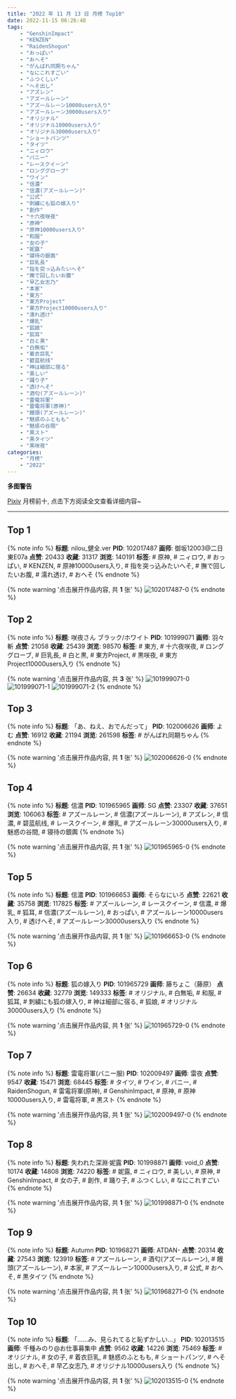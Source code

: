 ```yaml
---
title: "2022 年 11 月 13 日 月榜 Top10"
date: 2022-11-15 06:26:48
tags:
    - "GenshinImpact"
    - "KENZEN"
    - "RaidenShogun"
    - "おっぱい"
    - "おへそ"
    - "がんばれ同期ちゃん"
    - "なにこれすごい"
    - "ふつくしい"
    - "へそ出し"
    - "アズレン"
    - "アズールレーン"
    - "アズールレーン10000users入り"
    - "アズールレーン30000users入り"
    - "オリジナル"
    - "オリジナル10000users入り"
    - "オリジナル30000users入り"
    - "ショートパンツ"
    - "タイツ"
    - "ニィロウ"
    - "バニー"
    - "レースクイーン"
    - "ロンググローブ"
    - "ワイン"
    - "信濃"
    - "信濃(アズールレーン)"
    - "公式"
    - "刺繍にも狐の嫁入り"
    - "創作"
    - "十六夜咲夜"
    - "原神"
    - "原神10000users入り"
    - "和服"
    - "女の子"
    - "妮露"
    - "寝待の銀輿"
    - "巨乳長"
    - "指を突っ込みたいへそ"
    - "撫で回したいお腹"
    - "早乙女志乃"
    - "本家"
    - "東方"
    - "東方Project"
    - "東方Project10000users入り"
    - "濡れ透け"
    - "爆乳"
    - "狐娘"
    - "狐耳"
    - "白と黒"
    - "白無垢"
    - "着衣巨乳"
    - "碧蓝航线"
    - "神は細部に宿る"
    - "美しい"
    - "踊り子"
    - "透けへそ"
    - "酒匂(アズールレーン)"
    - "雷電将軍"
    - "雷電将軍(原神)"
    - "饅頭(アズールレーン)"
    - "魅惑のふともも"
    - "魅惑の谷間"
    - "黒スト"
    - "黒タイツ"
    - "黒咲夜"
categories:
    - "月榜"
    - "2022"
---
```


<i class="fa fa-triangle-exclamation"></i>**多图警告**<i class="fa fa-triangle-exclamation"></i>

[Pixiv](https://www.pixiv.net/) 月榜前十, 点击下方阅读全文查看详细内容~

<!-- more -->

---

## Top 1

{% note info %}
**标题**: nilou_健全.ver
**PID**: 102017487 **画师**: 御坂12003@二日東E07a
**点赞**: 20433 **收藏**: 31317 **浏览**: 140191
**标签**: # 原神, # ニィロウ, # おっぱい, # KENZEN, # 原神10000users入り, # 指を突っ込みたいへそ, # 撫で回したいお腹, # 濡れ透け, # おへそ
{% endnote %}

{% note warning '点击展开作品内容, 共 **1** 张' %}
![102017487-0](https://i.pixiv.re/img-original/img/2022/10/17/20/11/04/102017487_p0.jpg)
{% endnote %}

## Top 2

{% note info %}
**标题**: 咲夜さん ブラック/ホワイト
**PID**: 101999071 **画师**: 羽々斬
**点赞**: 21058 **收藏**: 25439 **浏览**: 98570
**标签**: # 東方, # 十六夜咲夜, # ロンググローブ, # 巨乳長, # 白と黒, # 東方Project, # 黒咲夜, # 東方Project10000users入り
{% endnote %}

{% note warning '点击展开作品内容, 共 **3** 张' %}
![101999071-0](https://i.pixiv.re/img-original/img/2022/10/17/00/00/50/101999071_p0.png)
![101999071-1](https://i.pixiv.re/img-original/img/2022/10/17/00/00/50/101999071_p1.png)
![101999071-2](https://i.pixiv.re/img-original/img/2022/10/17/00/00/50/101999071_p2.png)
{% endnote %}

## Top 3

{% note info %}
**标题**: 「あ、ねえ、おでんだって」
**PID**: 102006626 **画师**: よむ
**点赞**: 16912 **收藏**: 21194 **浏览**: 261598
**标签**: # がんばれ同期ちゃん
{% endnote %}

{% note warning '点击展开作品内容, 共 **1** 张' %}
![102006626-0](https://i.pixiv.re/img-original/img/2022/10/17/08/09/05/102006626_p0.png)
{% endnote %}

## Top 4

{% note info %}
**标题**: 信濃
**PID**: 101965965 **画师**: SG
**点赞**: 23307 **收藏**: 37651 **浏览**: 106063
**标签**: # アズールレーン, # 信濃(アズールレーン), # アズレン, # 信濃, # 碧蓝航线, # レースクイーン, # 爆乳, # アズールレーン30000users入り, # 魅惑の谷間, # 寝待の銀輿
{% endnote %}

{% note warning '点击展开作品内容, 共 **1** 张' %}
![101965965-0](https://i.pixiv.re/img-original/img/2022/10/16/00/01/55/101965965_p0.png)
{% endnote %}

## Top 5

{% note info %}
**标题**: 信濃
**PID**: 101966653 **画师**: そらなにいろ
**点赞**: 22621 **收藏**: 35758 **浏览**: 117825
**标签**: # アズールレーン, # レースクイーン, # 信濃, # 爆乳, # 狐耳, # 信濃(アズールレーン), # おっぱい, # アズールレーン10000users入り, # 透けへそ, # アズールレーン30000users入り
{% endnote %}

{% note warning '点击展开作品内容, 共 **1** 张' %}
![101966653-0](https://i.pixiv.re/img-original/img/2022/10/16/00/16/22/101966653_p0.png)
{% endnote %}

## Top 6

{% note info %}
**标题**: 狐の嫁入り
**PID**: 101965729 **画师**: 藤ちょこ（藤原）
**点赞**: 26634 **收藏**: 32779 **浏览**: 149333
**标签**: # オリジナル, # 白無垢, # 和服, # 狐耳, # 刺繍にも狐の嫁入り, # 神は細部に宿る, # 狐娘, # オリジナル30000users入り
{% endnote %}

{% note warning '点击展开作品内容, 共 **1** 张' %}
![101965729-0](https://i.pixiv.re/img-original/img/2022/10/16/00/00/21/101965729_p0.png)
{% endnote %}

## Top 7

{% note info %}
**标题**: 雷電将軍(バニー服)
**PID**: 102009497 **画师**: 雷夜
**点赞**: 9547 **收藏**: 15471 **浏览**: 68445
**标签**: # タイツ, # ワイン, # バニー, # RaidenShogun, # 雷電将軍(原神), # GenshinImpact, # 原神, # 原神10000users入り, # 雷電将軍, # 黒スト
{% endnote %}

{% note warning '点击展开作品内容, 共 **1** 张' %}
![102009497-0](https://i.pixiv.re/img-original/img/2022/10/17/12/25/16/102009497_p0.jpg)
{% endnote %}

## Top 8

{% note info %}
**标题**: 失われた深淵·妮露
**PID**: 101998871 **画师**: void_0
**点赞**: 10174 **收藏**: 14808 **浏览**: 74220
**标签**: # 妮露, # ニィロウ, # 美しい, # 原神, # GenshinImpact, # 女の子, # 創作, # 踊り子, # ふつくしい, # なにこれすごい
{% endnote %}

{% note warning '点击展开作品内容, 共 **1** 张' %}
![101998871-0](https://i.pixiv.re/img-original/img/2022/10/17/00/00/04/101998871_p0.jpg)
{% endnote %}

## Top 9

{% note info %}
**标题**: Autumn
**PID**: 101968271 **画师**: ATDAN-
**点赞**: 20314 **收藏**: 27543 **浏览**: 123919
**标签**: # アズールレーン, # 酒匂(アズールレーン), # 饅頭(アズールレーン), # 本家, # アズールレーン10000users入り, # 公式, # おへそ, # 黒タイツ
{% endnote %}

{% note warning '点击展开作品内容, 共 **1** 张' %}
![101968271-0](https://i.pixiv.re/img-original/img/2022/10/16/01/07/16/101968271_p0.jpg)
{% endnote %}

## Top 10

{% note info %}
**标题**: 「……み、見られてると恥ずかしい…」
**PID**: 102013515 **画师**: 千種みのり@お仕事募集中
**点赞**: 9562 **收藏**: 14226 **浏览**: 75469
**标签**: # オリジナル, # 女の子, # 着衣巨乳, # 魅惑のふともも, # ショートパンツ, # へそ出し, # おへそ, # 早乙女志乃, # オリジナル10000users入り
{% endnote %}

{% note warning '点击展开作品内容, 共 **1** 张' %}
![102013515-0](https://i.pixiv.re/img-original/img/2022/10/17/17/06/20/102013515_p0.jpg)
{% endnote %}
